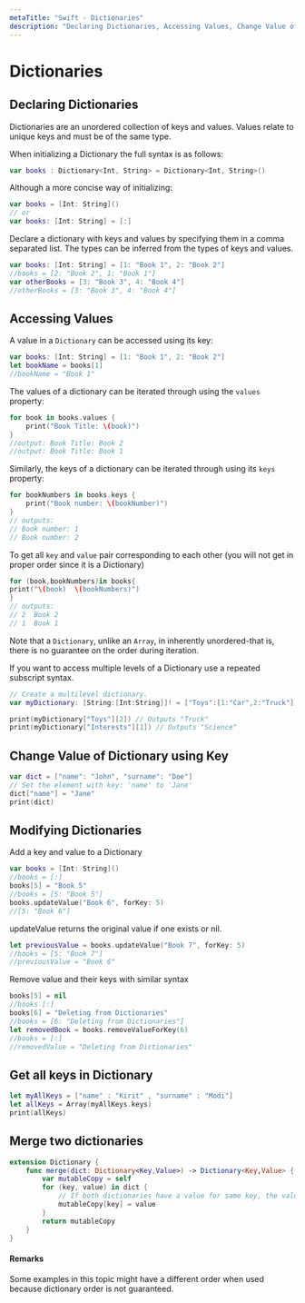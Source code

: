 ```yaml
---
metaTitle: "Swift - Dictionaries"
description: "Declaring Dictionaries, Accessing Values, Change Value of Dictionary using Key, Modifying Dictionaries, Get all keys in Dictionary, Merge two dictionaries"
---
```


# Dictionaries




## Declaring Dictionaries


Dictionaries are an unordered collection of keys and values. Values relate to unique keys and must be of the same type.

When initializing a Dictionary the full syntax is as follows:

```swift
var books : Dictionary<Int, String> = Dictionary<Int, String>()

```

Although a more concise way of initializing:

```swift
var books = [Int: String]()
// or
var books: [Int: String] = [:]

```

Declare a dictionary with keys and values by specifying them in a comma separated list. The types can be inferred from the types of keys and values.

```swift
var books: [Int: String] = [1: "Book 1", 2: "Book 2"]
//books = [2: "Book 2", 1: "Book 1"] 
var otherBooks = [3: "Book 3", 4: "Book 4"]
//otherBooks = [3: "Book 3", 4: "Book 4"]

```



## Accessing Values


A value in a `Dictionary` can be accessed using its key:

```swift
var books: [Int: String] = [1: "Book 1", 2: "Book 2"]
let bookName = books[1]
//bookName = "Book 1"

```

The values of a dictionary can be iterated through using the `values` property:

```swift
for book in books.values {
    print("Book Title: \(book)")
}
//output: Book Title: Book 2
//output: Book Title: Book 1

```

Similarly, the keys of a dictionary can be iterated through using its `keys` property:

```swift
for bookNumbers in books.keys {
    print("Book number: \(bookNumber)")
}
// outputs:
// Book number: 1
// Book number: 2

```

To get all `key` and `value` pair corresponding to each other (you will not get in proper order since it is a Dictionary)

```swift
for (book,bookNumbers)in books{
print("\(book)  \(bookNumbers)")
}
// outputs:
// 2  Book 2
// 1  Book 1

```

Note that a `Dictionary`, unlike an `Array`, in inherently unordered-that is, there is no guarantee on the order during iteration.

If you want to access multiple levels of a Dictionary use a repeated subscript syntax.

```swift
// Create a multilevel dictionary.
var myDictionary: [String:[Int:String]]! = ["Toys":[1:"Car",2:"Truck"],"Interests":[1:"Science",2:"Math"]]

print(myDictionary["Toys"][2]) // Outputs "Truck"
print(myDictionary["Interests"][1]) // Outputs "Science"

```



## Change Value of Dictionary using Key


```swift
var dict = ["name": "John", "surname": "Doe"]
// Set the element with key: 'name' to 'Jane'
dict["name"] = "Jane"
print(dict)

```



## Modifying Dictionaries


Add a key and value to a Dictionary

```swift
var books = [Int: String]()
//books = [:]
books[5] = "Book 5"
//books = [5: "Book 5"]
books.updateValue("Book 6", forKey: 5)
//[5: "Book 6"]

```

updateValue returns the original value if one exists or nil.

```swift
let previousValue = books.updateValue("Book 7", forKey: 5)
//books = [5: "Book 7"]
//previousValue = "Book 6"

```

Remove value and their keys with similar syntax

```swift
books[5] = nil
//books [:]
books[6] = "Deleting from Dictionaries"
//books = [6: "Deleting from Dictionaries"]
let removedBook = books.removeValueForKey(6)
//books = [:]
//removedValue = "Deleting from Dictionaries"

```



## Get all keys in Dictionary


```swift
let myAllKeys = ["name" : "Kirit" , "surname" : "Modi"]
let allKeys = Array(myAllKeys.keys)
print(allKeys)

```



## Merge two dictionaries


```swift
extension Dictionary {
    func merge(dict: Dictionary<Key,Value>) -> Dictionary<Key,Value> {
        var mutableCopy = self
        for (key, value) in dict {
            // If both dictionaries have a value for same key, the value of the other dictionary is used.
            mutableCopy[key] = value
        }
        return mutableCopy
    }
}

```



#### Remarks


Some examples in this topic might have a different order when used because dictionary order is not guaranteed.

